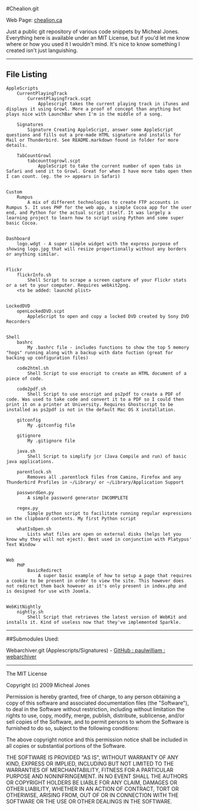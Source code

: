 #Chealion.git

Web Page: [chealion.ca](http://chealion.ca)

Just a public git repository of various code snippets by Micheal Jones.  
Everything here is available under an MIT License, but if you'd let me know where or how you used it I wouldn't mind. It's nice to know something I created isn't just languishing.

------------------

## File Listing

	AppleScripts
		CurrentPlayingTrack
			CurrentPlayingTrack.scpt
				Applescript takes the current playing track in iTunes and displays it using Growl. More a proof of concept than anything but plays nice with LaunchBar when I'm in the middle of a song.
			
		Signatures
			Signature Creating AppleScript, answer some AppleScript questions and fills out a pre-made HTML signature and installs for Mail or Thunderbird. See README.markdown found in folder for more details.
		
		TabCountGrowl
			tabcounttogrowl.scpt
				AppleScript to take the current number of open tabs in Safari and send it to Growl. Great for when I have more tabs open then I can count. (eg. the >> appears in Safari)


	Custom
		Rumpus
			A mix of different technologies to create FTP accounts in Rumpus 5. It uses PHP for the web app, a simple Cocoa app for the user end, and Python for the actual script itself. It was largely a learning project to learn how to script using Python and some super basic Cocoa.


	Dashboard
		logo.wdgt - A super simple widget with the express purpose of showing logo.jpg that will resize proportionally without any borders or anything similar.


	Flickr
		flickrInfo.sh
			Shell Script to scrape a screen capture of your Flickr stats or a set to your computer. Requires webkit2png.
		<to be added: launchd plist>


	LockedDVD
		openLockedDVD.scpt
			AppleScript to open and copy a locked DVD created by Sony DVD Recorders


	Shell
		bashrc
			My .bashrc file - includes functions to show the top 5 memory "hogs" running along with a backup with date fuction (great for backing up configuration files)
		
		code2html.sh
			Shell Script to use enscript to create an HTML document of a piece of code.
		
		code2pdf.sh
			Shell Script to use enscript and ps2pdf to create a PDF of code. Was used to take code and convert it to a PDF so I could then print it on a printer at University. Requires Ghostscript to be installed as ps2pdf is not in the default Mac OS X installation.
		
		gitconfig
			My .gitconfig file
		
		gitignore
			My .gitignore file
		
		java.sh
			Shell Script to simplify jcr (Java Compile and run) of basic java applications.
		
		parentlock.sh
			Removes all .parentlock files from Camino, Firefox and any Thunderbird Profiles in ~/Library/ or ~/Library/Application Support
		
		passwordGen.py
			A simple password generator INCOMPLETE
		
		regex.py
			Simple python script to facilitate running regular expressions on the clipboard contents. My first Python script
		
		whatIsOpen.sh
			Lists what files are open on external disks (helps let you know why they will not eject). Best used in conjunction with Platypus' Text Window


	Web
		PHP
			BasicRedirect
				A super basic example of how to setup a page that requires a cookie to be present in order to view the site. This however does not redirect them back however as it's only present in index.php and is designed for use with Joomla.


	WebKitNightly
		nightly.sh
			Shell Script that retrieves the latest version of WebKit and installs it. Kind of useless now that they've implemented Sparkle.

------------------

##Submodules Used:

Webarchiver.git (Applescripts/Signatures) - [GitHub : paulwilliam : webarchiver](http://github.com/paulwilliam/webarchiver/tree/master)

------------------

The MIT License

Copyright (c) 2009 Micheal Jones

Permission is hereby granted, free of charge, to any person obtaining a copy
of this software and associated documentation files (the "Software"), to deal
in the Software without restriction, including without limitation the rights
to use, copy, modify, merge, publish, distribute, sublicense, and/or sell
copies of the Software, and to permit persons to whom the Software is
furnished to do so, subject to the following conditions:

The above copyright notice and this permission notice shall be included in
all copies or substantial portions of the Software.

THE SOFTWARE IS PROVIDED "AS IS", WITHOUT WARRANTY OF ANY KIND, EXPRESS OR
IMPLIED, INCLUDING BUT NOT LIMITED TO THE WARRANTIES OF MERCHANTABILITY,
FITNESS FOR A PARTICULAR PURPOSE AND NONINFRINGEMENT. IN NO EVENT SHALL THE
AUTHORS OR COPYRIGHT HOLDERS BE LIABLE FOR ANY CLAIM, DAMAGES OR OTHER
LIABILITY, WHETHER IN AN ACTION OF CONTRACT, TORT OR OTHERWISE, ARISING FROM,
OUT OF OR IN CONNECTION WITH THE SOFTWARE OR THE USE OR OTHER DEALINGS IN
THE SOFTWARE.